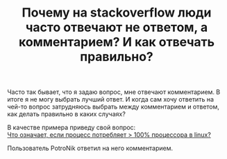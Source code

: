 ﻿---
title: "Почему на stackoverflow люди часто отвечают не ответом, а комментарием? И как отвечать правильно?"
se.owner.user_id: 208161
se.owner.display_name: "Алексей Ковальчук"
se.owner.link: "https://ru.meta.stackoverflow.com/users/208161/%d0%90%d0%bb%d0%b5%d0%ba%d1%81%d0%b5%d0%b9-%d0%9a%d0%be%d0%b2%d0%b0%d0%bb%d1%8c%d1%87%d1%83%d0%ba"
se.link: "https://ru.meta.stackoverflow.com/questions/10547/%d0%9f%d0%be%d1%87%d0%b5%d0%bc%d1%83-%d0%bd%d0%b0-stackoverflow-%d0%bb%d1%8e%d0%b4%d0%b8-%d1%87%d0%b0%d1%81%d1%82%d0%be-%d0%be%d1%82%d0%b2%d0%b5%d1%87%d0%b0%d1%8e%d1%82-%d0%bd%d0%b5-%d0%be%d1%82%d0%b2%d0%b5%d1%82%d0%be%d0%bc-%d0%b0-%d0%ba%d0%be%d0%bc%d0%bc%d0%b5%d0%bd%d1%82%d0%b0%d1%80%d0%b8%d0%b5%d0%bc-%d0%98-%d0%ba%d0%b0%d0%ba-%d0%be%d1%82"
se.question_id: 10547
se.post_type: question
se.score: 3
---
<p>Часто так бывает, что я задаю вопрос, мне отвечают комментарием. В итоге я не могу выбрать лучший ответ.  И когда сам хочу ответить на чей-то вопрос затрудняюсь выбрать между комментарием и ответом, как делать правильно в каких случаях?</p>
<p>В качестве примера приведу свой вопрос:<br />
<a href="https://ru.stackoverflow.com/questions/1098631/%d0%a7%d1%82%d0%be-%d0%be%d0%b7%d0%bd%d0%b0%d1%87%d0%b0%d0%b5%d1%82-%d0%b5%d1%81%d0%bb%d0%b8-%d0%bf%d1%80%d0%be%d1%86%d0%b5%d1%81%d1%81-%d0%bf%d0%be%d1%82%d1%80%d0%b5%d0%b1%d0%bb%d1%8f%d0%b5%d1%82-100-%d0%bf%d1%80%d0%be%d1%86%d0%b5%d1%81%d1%81%d0%be%d1%80%d0%b0-%d0%b2-linux">Что означает, если процесс потребляет &gt; 100% процессора в linux?</a></p>
<p>Пользователь PotroNik ответил на него комментарием.</p>
